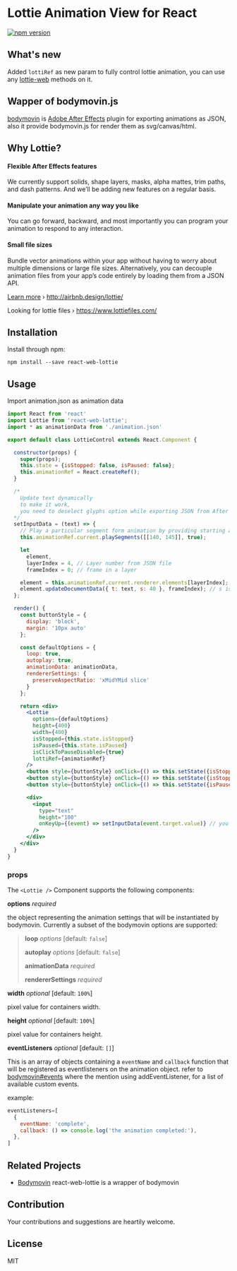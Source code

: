 # Lottie Animation View for React

[![npm version](https://badge.fury.io/js/react-web-lottie.svg)](http://badge.fury.io/js/react-web-lottie)

## What's new
Added ```lottiRef``` as new param to fully control lottie animation, you can use any [lottie-web](https://github.com/airbnb/lottie-web) methods on it.

## Wapper of bodymovin.js

[bodymovin](https://github.com/bodymovin/bodymovin) is [Adobe After Effects](http://www.adobe.com/products/aftereffects.html) plugin for exporting animations as JSON, also it provide bodymovin.js for render them as svg/canvas/html.

## Why Lottie?

#### Flexible After Effects features
We currently support solids, shape layers, masks, alpha mattes, trim paths, and dash patterns. And we’ll be adding new features on a regular basis.

#### Manipulate your animation any way you like
You can go forward, backward, and most importantly you can program your animation to respond to any interaction.

#### Small file sizes
Bundle vector animations within your app without having to worry about multiple dimensions or large file sizes. Alternatively, you can decouple animation files from your app’s code entirely by loading them from a JSON API.

[Learn more](http://airbnb.design/introducing-lottie/) › http://airbnb.design/lottie/

Looking for lottie files › https://www.lottiefiles.com/

## Installation

Install through npm:
```
npm install --save react-web-lottie
```

## Usage

Import animation.json as animation data

```jsx
import React from 'react'
import Lottie from 'react-web-lottie';
import * as animationData from './animation.json'

export default class LottieControl extends React.Component {

  constructor(props) {
    super(props);
    this.state = {isStopped: false, isPaused: false};
    this.animationRef = React.createRef();
  }

  /*
    Update text dynamically
    to make it work,
    you need to deselect glyphs option while exporting JSON from After effects
  */
  setInputData = (text) => {
    // Play a particular segment form animation by providing starting and ending frame number
    this.animationRef.current.playSegments([[140, 145]], true);

    let 
      element,
      layerIndex = 4, // Layer number from JSON file
      frameIndex = 0; // frame in a layer

    element = this.animationRef.current.renderer.elements[layerIndex];
    element.updateDocumentData({ t: text, s: 40 }, frameIndex); // s is font size
  };

  render() {
    const buttonStyle = {
      display: 'block',
      margin: '10px auto'
    };

    const defaultOptions = {
      loop: true,
      autoplay: true, 
      animationData: animationData,
      rendererSettings: {
        preserveAspectRatio: 'xMidYMid slice'
      }
    };

    return <div>
      <Lottie 
        options={defaultOptions}
        height={400}
        width={400}
        isStopped={this.state.isStopped}
        isPaused={this.state.isPaused}
        isClickToPauseDisabled={true}
        lottiRef={animationRef}
      />
      <button style={buttonStyle} onClick={() => this.setState({isStopped: true})}>stop</button>
      <button style={buttonStyle} onClick={() => this.setState({isStopped: false})}>play</button>
      <button style={buttonStyle} onClick={() => this.setState({isPaused: !this.state.isPaused})}>pause</button>

      <div>
        <input
          type="text"
          height="100"
          onKeyUp={(event) => setInputData(event.target.value)} // you need to deselect glyphs option while exporting JSON from After effects
        />
      </div>
    </div>
  }
}

```

### props
The `<Lottie />` Component supports the following components:

**options** *required*

the object representing the animation settings that will be instantiated by bodymovin. Currently a subset of the bodymovin options are supported:

>**loop** *options* [default: `false`]
>
>**autoplay** *options* [default: `false`]
>
>**animationData** *required*
>
>**rendererSettings** *required* 

**width** *optional* [default: `100%`]

pixel value for containers width.

**height** *optional* [default: `100%`]

pixel value for containers height.

**eventListeners** *optional* [default: `[]`]

This is an array of objects containing a `eventName` and `callback` function that will be registered as  eventlisteners on the animation object. refer to [bodymovin#events](https://github.com/bodymovin/bodymovin#events) where the mention using addEventListener, for a list of available custom events.

example:
```jsx
eventListeners=[
  {
    eventName: 'complete',
    callback: () => console.log('the animation completed:'),
  },
]
```

## Related Projects

* [Bodymovin](https://github.com/bodymovin/bodymovin) react-web-lottie is a wrapper of bodymovin

## Contribution
Your contributions and suggestions are heartily welcome.

## License
MIT

